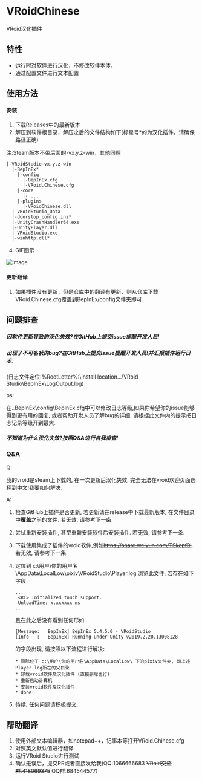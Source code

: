 # VRoidChinese
VRoid汉化插件

## 特性
- 运行时对软件进行汉化，不修改软件本体。
- 通过配置文件进行文本配置

## 使用方法
#### 安装
1. 下载Releases中的最新版本
2. 解压到软件根目录，解压之后的文件结构如下(标星号*的为汉化插件，请确保路径正确)

注:Steam版本不带后面的-vx.y.z-win，其他同理
```
|-VRoidStudio-vx.y.z-win
  |-BepInEx*
    |-config
      |-BepInEx.cfg
      |-VRoid.Chinese.cfg
    |-core
      |- ...
    |-plugins
      |-VRoidChinese.dll
  |-VRoidStudio_Data
  |-doorstop_config.ini*
  |-UnityCrashHandler64.exe
  |-UnityPlayer.dll
  |-VRoidStudio.exe
  |-winhttp.dll*
```
4. GIF图示

![image](https://github.com/xiaoye97/VRoidChinese/blob/master/VRoidStudioChineseInstallTutorial.gif) 

#### 更新翻译
1. 如果插件没有更新，但是仓库中的翻译有更新，则从仓库下载VRoid.Chinese.cfg覆盖到BepInEx/config文件夹即可


## 问题排查
##### 因软件更新导致的汉化失效?在GitHub上提交issue提醒开发人员!
##### 出现了不可名状的bug?在GitHub上提交issue提醒开发人员!并汇报插件运行日志.
(日志文件定位:%RootLetter%:\install location...\VRoid Studio\BepInEx\LogOutput.log)

ps: 

在..BepInEx\config\BepInEx.cfg中可以修改日志等级,如果你希望你的issue能够得到更有用的回复, 或者帮助开发人员了解bug的详细, 请根据此文件内的提示把日志记录等级开到最大.

##### 不知道为什么汉化失效?按照Q&A进行自我排查!
### Q&A
Q: 

我的vroid是steam上下载的, 在一次更新后汉化失效, 完全无法在vroid欢迎页面选择到中文!我要如何解决.

A:

1. 检查GitHub上插件是否更新, 若更新请在release中下载最新版本, 在文件目录中**覆盖**之前的文件. 若无效, 请参考下一条.
2. 尝试重新安装插件, 甚至重新安装软件后安装插件. 若无效, 请参考下一条.
3. 下载使用集成了插件的vroid软件,例如~~https://share.weiyun.com/TSkcpf9I~~. 若无效, 请参考下一条.
4. 定位到 c:\用户\你的用户名\AppData\LocalLow\pixiv\VRoidStudio\Player.log
   浏览此文件, 若存在如下字段
   
   ```
   ...
    <RI> Initialized touch support.
    UnloadTime: x.xxxxxx ms
   ...
   ```
   
   且在此之后没有看到任何形如
   
   ```
   [Message:   BepInEx] BepInEx 5.4.5.0 - VRoidStudio
   [Info   :   BepInEx] Running under Unity v2019.2.20.13008128
   ```
   
   的字段出现, 请按照以下流程进行解决:
   
   ```
   * 删除位于 c:\用户\你的用户名\AppData\LocalLow\ 下的pixiv文件夹, 即上述Player.log所在的父目录
   * 卸载vroid软件及汉化插件 (直接删除也行)
   * 重新启动计算机
   * 安装vroid软件及汉化插件
   * done!
   ```
   
5. 待续, 任何问题请积极提交.

## 帮助翻译
1. 使用外部文本编辑器，如notepad++，记事本等打开VRoid.Chinese.cfg
2. 对照英文默认值进行翻译
3. 运行VRoid Studio进行测试
4. 确认无误后，提交PR或者直接发给我(QQ:1066666683 ~~VRoid交流群:418069375~~ QQ群:684544577)
